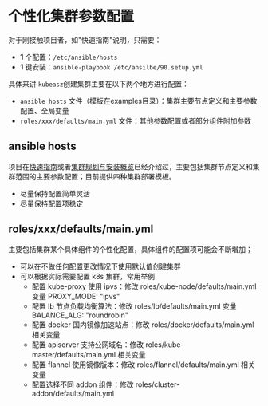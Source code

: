 # 个性化集群参数配置

对于刚接触项目者，如"快速指南"说明，只需要：

- **1** 个配置：`/etc/ansible/hosts`
- **1**
键安装：`ansible-playbook /etc/ansilbe/90.setup.yml`

具体来讲
`kubeasz`创建集群主要在以下两个地方进行配置：

- `ansible hosts`
文件（模板在examples目录）：集群主要节点定义和主要参数配置、全局变量
- `roles/xxx/defaults/main.yml`
文件：其他参数配置或者部分组件附加参数

## ansible hosts
项目在[快速指南](quickStart.md)或者[集群规划与安装概览](00-planning_and_overall_intro.md)已经介绍过，主要包括集群节点定义和集群范围的主要参数配置；目前提供四种集群部署模板。
- 尽量保持配置简单灵活
- 尽量保持配置项稳定

## roles/xxx/defaults/main.yml
主要包括集群某个具体组件的个性化配置，具体组件的配置项可能会不断增加；

- 可以在不做任何配置更改情况下使用默认值创建集群
- 可以根据实际需要配置 k8s
集群，常用举例
  - 配置 kube-proxy 使用 ipvs：修改 roles/kube-node/defaults/main.yml 变量
PROXY_MODE: "ipvs"
  - 配置 lb 节点负载均衡算法：修改 roles/lb/defaults/main.yml 变量
BALANCE_ALG: "roundrobin"
  - 配置 docker 国内镜像加速站点：修改
roles/docker/defaults/main.yml 相关变量
  - 配置 apiserver 支持公网域名：修改 roles/kube-
master/defaults/main.yml 相关变量
  - 配置 flannel 使用镜像版本：修改
roles/flannel/defaults/main.yml 相关变量
  - 配置选择不同 addon 组件：修改 roles/cluster-
addon/defaults/main.yml

